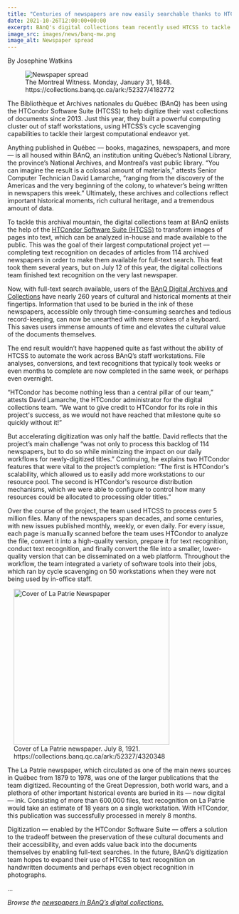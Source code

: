 ```yaml
---
title: "Centuries of newspapers are now easily searchable thanks to HTCSS" 
date: 2021-10-26T12:00:00+00:00
excerpt: BAnQ's digital collections team recently used HTCSS to tackle their largest computational endeavor yet –– completing text recognition on all newspapers in their digital archives.
image_src: images/news/banq-mw.png
image_alt: Newspaper spread
--- 
```


By Josephine Watkins

<figure>
  <img src="{{ '/images/news/banq-mw.png' | relative_url }}" alt="Newspaper spread"/>
  <figcaption class="figure-caption">The Montreal Witness. Monday, January 31, 1848. https://collections.banq.qc.ca/ark:/52327/4182772 <br/></figcaption>
</figure>

The Bibliothèque et Archives nationales du Québec (BAnQ) has been using the HTCondor Software Suite (HTCSS) to help digitize their vast collections of documents 
since 2013. Just this year, they built a powerful computing cluster out of staff workstations, using HTCSS’s cycle scavenging capabilities to tackle their largest 
computational endeavor yet.

Anything published in Québec –– books, magazines, newspapers, and more –– is all housed within BAnQ, an institution uniting Québec’s National Library, the 
province’s National Archives, and Montreal’s vast public library. “You can imagine the result is a colossal amount of materials,” attests Senior Computer 
Technician David Lamarche, “ranging from the discovery of the Americas and the very beginning of the colony, to whatever’s being written in newspapers this week.” 
Ultimately, these archives and collections reflect important historical moments, rich cultural heritage, and a tremendous amount of data.

To tackle this archival mountain, the digital collections team at BAnQ enlists the help of the [HTCondor Software Suite (HTCSS)](https://research.cs.wisc.edu/htcondor/) 
to transform images of pages into text, which can be analyzed in-house and made available to the public. This was the goal of their largest computational project yet –– 
completing text recognition on decades of articles from 114 archived newspapers in order to make them available for full-text search. This feat took them several years, 
but on July 12 of this year, the digital collections team finished text recognition on the very last newspaper.

Now, with full-text search available, users of the [BAnQ Digital Archives and Collections](https://numerique.banq.qc.ca/) have nearly 260 years of cultural and 
historical moments at their fingertips. Information that used to be buried in the ink of these newspapers, accessible only through time-consuming searches and 
tedious record-keeping, can now be unearthed with mere strokes of a keyboard. This saves users immense amounts of time and elevates the cultural value of the 
documents themselves.

The end result wouldn’t have happened quite as fast without the ability of HTCSS to automate the work across BAnQ’s staff workstations. File analyses, conversions, 
and text recognitions that typically took weeks or even months to complete are now completed in the same week, or perhaps even overnight. 

“HTCondor has become nothing less than a central pillar of our team,” attests David Lamarche, the HTCondor administrator for the digital collections team. 
“We want to give credit to HTCondor for its role in this project's success, as we would not have reached that milestone quite so quickly without it!”

But accelerating digitization was only half the battle. David reflects that the project’s main challenge “was not only to process this backlog of 114 newspapers, 
but to do so while minimizing the impact on our daily workflows for newly-digitized titles.” Continuing, he explains two HTCondor features that were vital to the 
project’s completion: “The first is HTCondor's scalability, which allowed us to easily add more workstations to our resource pool. The second is HTCondor's 
resource distribution mechanisms, which we were able to configure to control how many resources could be allocated to processing older titles.”

Over the course of the project, the team used HTCSS to process over 5 million files. Many of the newspapers span decades, and some centuries, with new issues 
published monthly, weekly, or even daily. For every issue, each page is manually scanned before the team uses HTCondor to analyze the file, convert it into a 
high-quality version, prepare it for text recognition, conduct text recognition, and finally convert the file into a smaller, lower-quality version that can be 
disseminated on a web platform. Throughout the workflow, the team integrated a variety of software tools into their jobs, which ran by cycle scavenging on 50 
workstations when they were not being used by in-office staff.

<figure class="figure float-right" style="margin-left: 1em">
  <img src="{{site.baseurl}}/images/news/banq-patrie.png" class="figure-img img-fluid rounded" alt="Cover of La Patrie Newspaper" width="350px">
  <figcaption class="figure-caption">Cover of La Patrie newspaper. July 8, 1921. https://collections.banq.qc.ca/ark:/52327/4320348 <br/></figcaption>
</figure>

The La Patrie newspaper, which circulated as one of the main news sources in Québec from 1879 to 1978, was one of the larger publications that the team digitized. 
Recounting of the Great Depression, both world wars, and a plethora of other important historical events are buried in its –– now digital –– ink. Consisting of 
more than 600,000 files, text recognition on La Patrie would take an estimate of 18 years on a single workstation. With HTCondor, this publication was successfully 
processed in merely 8 months.

Digitization –– enabled by the HTCondor Software Suite –– offers a solution to the tradeoff between the preservation of these cultural documents and their 
accessibility, and even adds value back into the documents themselves by enabling full-text searches. In the future, BAnQ’s digitization team hopes to expand their 
use of HTCSS to text recognition on handwritten documents and perhaps even object recognition in photographs.

... 

*Browse the [newspapers in BAnQ’s digital collections.](https://numerique.banq.qc.ca/rechercheExterne/encoded/Kg==/false/D/asc/W3sibm9tIjoiY29ycHVzIiwidmFsZXVyIjoiUGF0cmltb2luZSUyMHF1w6liw6ljb2lzIn0seyJub20iOiJ0eXBlX2RvY19mIiwidmFsZXVyIjoiUmV2dWVzJTIwZXQlMjBqb3VybmF1eCJ9LHsibm9tIjoiYXZlY190ZXh0ZV9pbnRlZ3JhbCIsInZhbGV1ciI6Im5vbiJ9LHsibm9tIjoiZ2VucmVfZiIsInZhbGV1ciI6IkpvdXJuYXV4In1d/Liste%20de%20r%C3%A9sultats/true/false/)*

